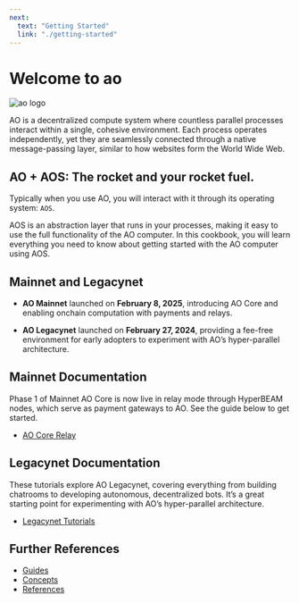 ```yaml
---
next:
  text: "Getting Started"
  link: "./getting-started"
---
```


# Welcome to ao

![ao logo](/ao-logo-grey.svg)

AO is a decentralized compute system where countless parallel processes interact within a single, cohesive environment. Each process operates independently, yet they are seamlessly connected through a native message-passing layer, similar to how websites form the World Wide Web.

## AO + AOS: The rocket and your rocket fuel.

Typically when you use AO, you will interact with it through its operating system: `AOS`.

AOS is an abstraction layer that runs in your processes, making it easy to use the full functionality of the AO computer. In this cookbook, you will learn everything you need to know about getting started with the AO computer using AOS.

## Mainnet and Legacynet

- **AO Mainnet** launched on **February 8, 2025**, introducing AO Core and enabling onchain computation with payments and relays.

- **AO Legacynet** launched on **February 27, 2024**, providing a fee-free environment for early adopters to experiment with AO’s hyper-parallel architecture.

## Mainnet Documentation

Phase 1 of Mainnet AO Core is now live in relay mode through HyperBEAM nodes, which serve as payment gateways to AO. See the guide below to get started.

- [AO Core Relay](/mainnet/ao-core-relay)

## Legacynet Documentation

These tutorials explore AO Legacynet, covering everything from building chatrooms to developing autonomous, decentralized bots. It’s a great starting point for experimenting with AO’s hyper-parallel architecture.

- [Legacynet Tutorials](/tutorials/)

## Further References

- [Guides](/guides/)
- [Concepts](/concepts/)
- [References](/references/)
